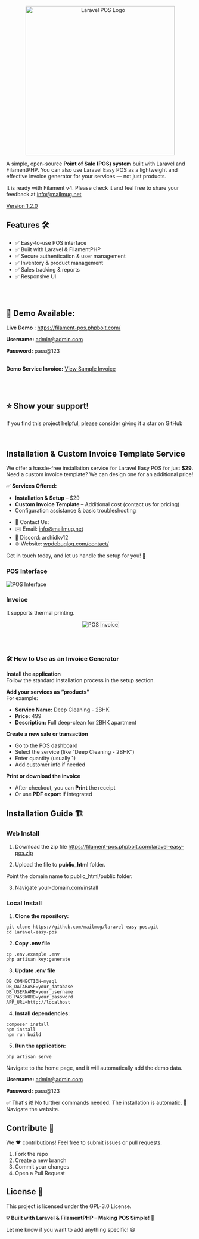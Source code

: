 <p align="center"><a href="#logo"><img src="https://raw.githubusercontent.com/mailmug/laravel-easy-pos/main/easy-pos-logo.svg" width="400" alt="Laravel POS Logo"></a></p>

A simple, open-source **Point of Sale (POS) system** built with Laravel and FilamentPHP.
You can also use Laravel Easy POS as a lightweight and effective invoice generator for your services — not just products.

It is ready with Filament v4. Please check it and feel free to share your feedback at info@mailmug.net

[Version 1.2.0](https://github.com/mailmug/laravel-easy-pos/tree/v1.2.0)

## Features 🛠️
- ✅ Easy-to-use POS interface
- ✅ Built with Laravel & FilamentPHP
- ✅ Secure authentication & user management
- ✅ Inventory & product management
- ✅ Sales tracking & reports
- ✅ Responsive UI

<br>
<br>

## 🚀 Demo Available:

**Live Demo** : https://filament-pos.phpbolt.com/

**Username:** admin@admin.com

**Password:** pass@123
<br>
<br>

**Demo Service Invoice:** [View Sample Invoice](https://comfort.phpbolt.com/invoice-001.pdf)

<br>
<br>

## ⭐ Show your support!
If you find this project helpful, please consider giving it a star on GitHub

<br>

## Installation & Custom Invoice Template Service

We offer a hassle-free installation service for Laravel Easy POS for just **$29**. 
Need a custom invoice template? We can design one for an additional price!

✅ **Services Offered:**

- **Installation & Setup** – $29
- **Custom Invoice Template** – Additional cost (contact us for pricing)
- Configuration assistance & basic troubleshooting

* 📩 Contact Us:
* ✉️ Email: info@mailmug.net
* 💬 Discord: arshidkv12
* 🌐 Website: [wpdebuglog.com/contact/](https://wpdebuglog.com/contact/)

Get in touch today, and let us handle the setup for you! 🚀


### **POS Interface**  
![POS Interface](https://raw.githubusercontent.com/mailmug/laravel-easy-pos/main/public/img/laravel-easy-pos.png)  


### **Invoice**  

It supports thermal printing.

<p align="center">
  <img src="https://raw.githubusercontent.com/mailmug/laravel-easy-pos/main/public/img/invoice.png" alt="POS Invoice" style="border:1px solid #ddd">
</p> 
<br>
<br>

### 🛠️ How to Use as an Invoice Generator

**Install the application**  
Follow the standard installation process in the setup section.

**Add your services as “products”**  
For example:

- **Service Name:** Deep Cleaning - 2BHK  
- **Price:** 499  
- **Description:** Full deep-clean for 2BHK apartment

**Create a new sale or transaction**

- Go to the POS dashboard  
- Select the service (like “Deep Cleaning - 2BHK”)  
- Enter quantity (usually 1)  
- Add customer info if needed

**Print or download the invoice**

- After checkout, you can **Print** the receipt  
- Or use **PDF export** if integrated


## Installation Guide 🏗️

### Web Install
1. Download the zip file 
https://filament-pos.phpbolt.com/laravel-easy-pos.zip

2. Upload the file to **public_html** folder.

Point the domain name to public_html/public folder.

3. Navigate your-domain.com/install


### Local Install

1. **Clone the repository:**

```shell
git clone https://github.com/mailmug/laravel-easy-pos.git
cd laravel-easy-pos

```
2. **Copy .env file**

```shell
cp .env.example .env
php artisan key:generate

```

3. **Update .env file**

```shell
DB_CONNECTION=mysql
DB_DATABASE=your_database
DB_USERNAME=your_username
DB_PASSWORD=your_password
APP_URL=http://localhost

```

4. **Install dependencies:**

```shell
composer install
npm install
npm run build
```

5. **Run the application:**

```shell
php artisan serve
```

Navigate to the home page, and it will automatically add the demo data.

**Username:** admin@admin.com

**Password:** pass@123


✅ That's it! No further commands needed. The installation is automatic. 🎉 
Navigate the website. 


## Contribute 🤝
We ❤️ contributions! Feel free to submit issues or pull requests.

1. Fork the repo
2. Create a new branch
3. Commit your changes
4. Open a Pull Request
 

## License 📜
This project is licensed under the GPL-3.0 License.


**💡 Built with Laravel & FilamentPHP – Making POS Simple! 🚀**

Let me know if you want to add anything specific! 😃
